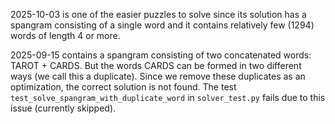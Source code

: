 2025-10-03 is one of the easier puzzles to solve since its solution has a spangram consisting of a single word and it contains relatively few (1294) words of length 4 or more.

2025-09-15 contains a spangram consisting of two concatenated words: TAROT + CARDS. But the words CARDS can be formed in two different ways (we call this a duplicate). Since we remove these duplicates as an optimization, the correct solution is not found. The test `test_solve_spangram_with_duplicate_word` in `solver_test.py` fails due to this issue (currently skipped).

